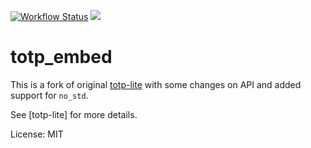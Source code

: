 [![Workflow Status](https://github.com/M4tsuri/totp_embed/actions/workflows/rust.yml/badge.svg)](https://github.com/M4tsuri/totp_embed/actions/workflows/rust.yml)
[![](https://img.shields.io/crates/v/totp_embed.svg)](https://crates.io/crates/totp_embed)

# totp_embed

This is a fork of original [totp-lite](https://github.com/fosskers/totp-lite) with some changes on API and added support for `no_std`.

See [totp-lite] for more details.

License: MIT
